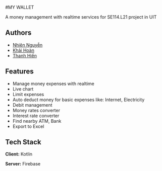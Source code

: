 
#MY WALLET

A money management with realtime services for SE114.L21 project in UIT



## Authors

- [Nhiên Nguyễn](https://github.com/annhienktuit)
- [Khải Hoàn](https://github.com/khaihoan2306)
- [Thanh Hiền](https://github.com/HinTran013)



  
## Features

- Manage money expenses with realtime
- Live chart
- Limit expenses
- Auto deduct money for basic expenses like: Internet, Electricity
- Debit management
- Money rates converter
- Interest rate converter
- Find nearby ATM, Bank
- Export to Excel
  
## Tech Stack

**Client:** Kotlin

**Server:** Firebase

  
